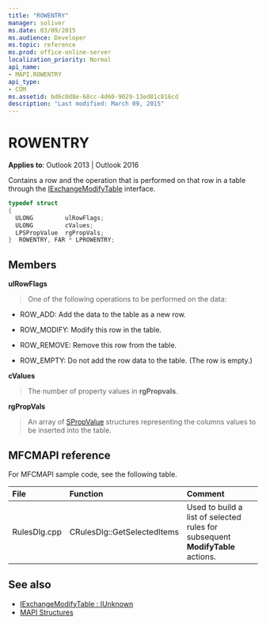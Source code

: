 ```yaml
---
title: "ROWENTRY"
manager: soliver
ms.date: 03/09/2015
ms.audience: Developer
ms.topic: reference
ms.prod: office-online-server
localization_priority: Normal
api_name:
- MAPI.ROWENTRY
api_type:
- COM
ms.assetid: bd6c0d8e-68cc-4d60-9029-13ed81c816cd
description: "Last modified: March 09, 2015"
---
```


# ROWENTRY

**Applies to**: Outlook 2013 | Outlook 2016 
  
Contains a row and the operation that is performed on that row in a table through the [IExchangeModifyTable](iexchangemodifytableiunknown.md) interface. 
  
```cpp
typedef struct
{
  ULONG         ulRowFlags;
  ULONG         cValues;
  LPSPropValue  rgPropVals;
}  ROWENTRY, FAR * LPROWENTRY;
```

## Members

**ulRowFlags**
  
> One of the following operations to be performed on the data: 
    
  - ROW_ADD: Add the data to the table as a new row.
      
  - ROW_MODIFY: Modify this row in the table.
      
  - ROW_REMOVE: Remove this row from the table.
      
  - ROW_EMPTY: Do not add the row data to the table. (The row is empty.)
    
**cValues**
  
> The number of property values in **rgPropvals**.
    
**rgPropVals**
  
> An array of [SPropValue](spropvalue.md) structures representing the columns values to be inserted into the table. 
    
## MFCMAPI reference

For MFCMAPI sample code, see the following table.
  
|**File**|**Function**|**Comment**|
|:-----|:-----|:-----|
|RulesDlg.cpp  <br/> |CRulesDlg::GetSelectedItems  <br/> |Used to build a list of selected rules for subsequent **ModifyTable** actions.  <br/> |
   
## See also
  
- [IExchangeModifyTable : IUnknown](iexchangemodifytableiunknown.md)
- [MAPI Structures](mapi-structures.md)

